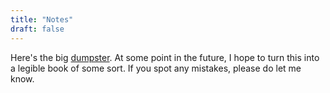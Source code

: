 ```yaml
---
title: "Notes"
draft: false
---
```


Here's the big [dumpster](/website/all.pdf). At some point in the future, I hope to turn this into a legible book of some sort. If you spot any mistakes, please do let me know.